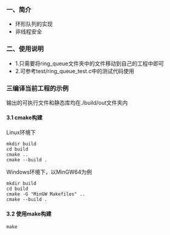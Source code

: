 ### 一、简介
- 环形队列的实现
- 非线程安全

### 二、使用说明
- 1.只需要将ring_queue文件夹中的文件移动到自己的工程中即可
- 2.可参考test/ring_queue_test.c中的测试代码使用

### 三编译当前工程的示例
输出的可执行文件和静态库均在./build/out文件夹内
#### 3.1 cmake构建
Linux环境下

    mkdir build
    cd build
    cmake ..
    cmake --build .

Windows环境下，以MinGW64为例

    mkdir build
    cd build
    cmake -G "MinGW Makefiles" ..
    cmake --build .

#### 3.2 使用make构建

    make
